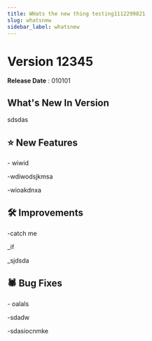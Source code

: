 ```yaml
---
title: WHats the new thing testing1112299821
slug: whatsnew
sidebar_label: whatsnew
---
```

# Version 12345

**Release Date** : 010101

## What's New In Version

sdsdas

## ⭐ New Features

\- wiwid

\-wdiwodsjkmsa

\-wioakdnxa

## 🛠️ Improvements

\-catch me

_if

_sjdsda

## 🕷️ Bug Fixes

\- oalals

\-sdadw 

\-sdasiocnmke
